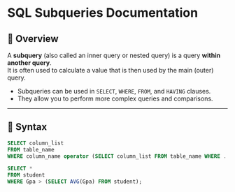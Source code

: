 # SQL Subqueries Documentation

## 📘 Overview
A **subquery** (also called an inner query or nested query) is a query **within another query**.  
It is often used to calculate a value that is then used by the main (outer) query.

- Subqueries can be used in `SELECT`, `WHERE`, `FROM`, and `HAVING` clauses.
- They allow you to perform more complex queries and comparisons.

---

## 🧩 Syntax

```sql
SELECT column_list
FROM table_name
WHERE column_name operator (SELECT column_list FROM table_name WHERE ...);
```
```sql
SELECT *
FROM student
WHERE Gpa > (SELECT AVG(Gpa) FROM student);
```